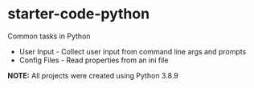 # starter-code-python
Common tasks in Python
* User Input - Collect user input from command line args and prompts
* Config Files - Read properties from an ini file

**NOTE:** All projects were created using Python 3.8.9
